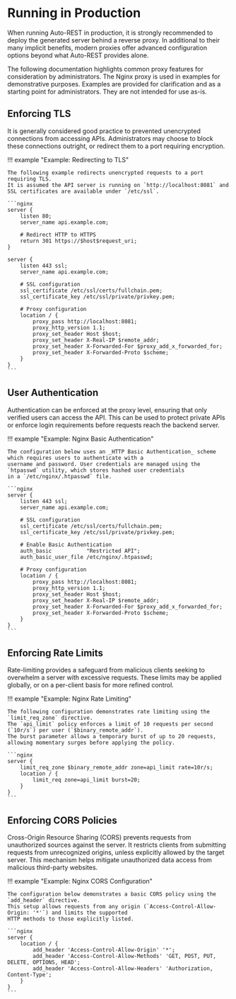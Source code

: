 # Running in Production

When running Auto-REST in production, it is strongly recommended to deploy the generated server behind a reverse proxy.
In additional to their many implicit benefits, modern proxies offer advanced configuration options beyond what Auto-REST provides alone.

The following documentation highlights common proxy features for consideration by administrators.
The Nginx proxy is used in examples for demonstrative purposes.
Examples are provided for clarification and as a starting point for administrators.
They are not intended for use as-is.

## Enforcing TLS

It is generally considered good practice to prevented unencrypted connections from accessing APIs.
Administrators may choose to block these connections outright, or redirect them to a port requiring encryption.

!!! example "Example: Redirecting to TLS"

    The following example redirects unencrypted requests to a port requiring TLS.
    It is assumed the API server is running on `http://localhost:8081` and SSL certificates are available under `/etc/ssl`.

    ```nginx
    server {
        listen 80;
        server_name api.example.com;
    
        # Redirect HTTP to HTTPS
        return 301 https://$host$request_uri;
    }
    
    server {
        listen 443 ssl;
        server_name api.example.com;
    
        # SSL configuration
        ssl_certificate /etc/ssl/certs/fullchain.pem;
        ssl_certificate_key /etc/ssl/private/privkey.pem;
    
        # Proxy configuration
        location / {
            proxy_pass http://localhost:8081;
            proxy_http_version 1.1;
            proxy_set_header Host $host;
            proxy_set_header X-Real-IP $remote_addr;
            proxy_set_header X-Forwarded-For $proxy_add_x_forwarded_for;
            proxy_set_header X-Forwarded-Proto $scheme;
        }
    }
    ```

## User Authentication

Authentication can be enforced at the proxy level, ensuring that only verified users can access the API.
This can be used to protect private APIs or enforce login requirements before requests reach the backend server.

!!! example "Example: Nginx Basic Authentication"

    The configuration below uses an _HTTP Basic Authentication_ scheme which requires users to authenticate with a
    username and password. User credentials are managed using the `htpasswd` utility, which stores hashed user credentials
    in a `/etc/nginx/.htpasswd` file.
    
    ```nginx
    server {
        listen 443 ssl;
        server_name api.example.com;
    
        # SSL configuration
        ssl_certificate /etc/ssl/certs/fullchain.pem;
        ssl_certificate_key /etc/ssl/private/privkey.pem;
    
        # Enable Basic Authentication
        auth_basic           "Restricted API";
        auth_basic_user_file /etc/nginx/.htpasswd;
    
        # Proxy configuration
        location / {
            proxy_pass http://localhost:8081;
            proxy_http_version 1.1;
            proxy_set_header Host $host;
            proxy_set_header X-Real-IP $remote_addr;
            proxy_set_header X-Forwarded-For $proxy_add_x_forwarded_for;
            proxy_set_header X-Forwarded-Proto $scheme;
        }
    }
    ```

## Enforcing Rate Limits

Rate-limiting provides a safeguard from malicious clients seeking to overwhelm a server with excessive requests.
These limits may be applied globally, or on a per-client basis for more refined control.

!!! example "Example: Nginx Rate Limiting"

    The following configuration demonstrates rate limiting using the `limit_req_zone` directive.
    The `api_limit` policy enforces a limit of 10 requests per second (`10r/s`) per user (`$binary_remote_addr`).
    The burst parameter allows a temporary burst of up to 20 requests, allowing momentary surges before applying the policy.

    ```nginx
    server {
        limit_req_zone $binary_remote_addr zone=api_limit rate=10r/s;
        location / {
            limit_req zone=api_limit burst=20;
        }
    }
    ```

## Enforcing CORS Policies

Cross-Origin Resource Sharing (CORS) prevents requests from unauthorized sources against the server.
It restricts clients from submitting requests from unrecognized origins, unless explicitly allowed by the target server.
This mechanism helps mitigate unauthorized data access from malicious third-party websites.

!!! example "Example: Nginx CORS Configuration"

    The configuration below demonstrates a basic CORS policy using the `add_header` directive.
    This setup allows requests from any origin (`Access-Control-Allow-Origin: '*'`) and limits the supported
    HTTP methods to those explicitly listed.

    ```nginx
    server {
        location / {
            add_header 'Access-Control-Allow-Origin' '*';
            add_header 'Access-Control-Allow-Methods' 'GET, POST, PUT, DELETE, OPTIONS, HEAD';
            add_header 'Access-Control-Allow-Headers' 'Authorization, Content-Type';
        }
    }
    ```
